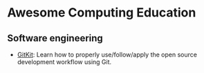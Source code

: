 # Awesome Computing Education
## Software engineering
- [GitKit](https://gitlab.com/hfossedu/kits/GitKit): Learn how to properly use/follow/apply the open source development workflow using Git.
